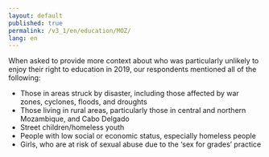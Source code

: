 ```yaml
---
layout: default
published: true
permalink: /v3_1/en/education/MOZ/
lang: en
---
```

When asked to provide more context about who was particularly unlikely to enjoy their right to education in 2019, our respondents mentioned all of the following:

-	Those in areas struck by disaster, including those affected by war zones, cyclones, floods, and droughts
-	Those living in rural areas, particularly those in central and northern Mozambique, and Cabo Delgado
-	Street children/homeless youth
-	People with low social or economic status, especially homeless people
-	Girls, who are at risk of sexual abuse due to the ‘sex for grades’ practice

